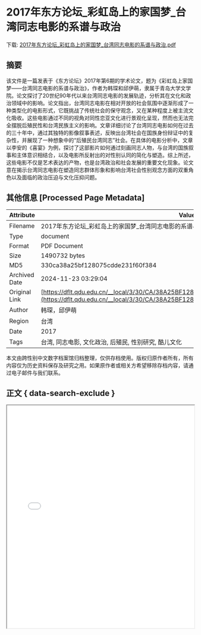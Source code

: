 # 2017年东方论坛_彩虹岛上的家国梦_台湾同志电影的系谱与政治

<!-- tcd_download_link -->
下载: <a href="../2017年东方论坛_彩虹岛上的家国梦_台湾同志电影的系谱与政治.pdf" download>2017年东方论坛_彩虹岛上的家国梦_台湾同志电影的系谱与政治.pdf</a>
<!-- tcd_download_link_end -->

## 摘要

<!-- tcd_abstract -->
该文件是一篇发表于《东方论坛》2017年第6期的学术论文，题为《彩虹岛上家国梦——台湾同志电影的系谱与政治》，作者为韩琛和邱伊萌，隶属于青岛大学文学院。论文探讨了20世纪90年代以来台湾同志电影的发展轨迹，分析其在文化和政治领域中的影响。论文指出，台湾同志电影在相对开放的社会氛围中逐渐形成了一种类型化的电影形式，它既挑战了传统社会的保守观念，又在某种程度上被主流文化吸收。这些电影通过不同的视角对同性恋亚文化进行景观化呈现，然而也无法完全摆脱后殖民性和台湾民族主义的影响。文章详细讨论了台湾同志电影如何在过去的三十年中，通过其独特的影像叙事表述，反映出台湾社会在国族身份辩证中的复杂性，并展现了一种想象中的“后殖民台湾同志”社会。在具体的电影分析中，文章以李安的《喜宴》为例，探讨了这部影片如何通过刻画同志人物，与台湾的国族叙事和主体意识相结合，以及电影所反射出的对性别认同的简化与塑造。综上所述，这些电影不仅是艺术表达的产物，也是台湾政治和社会发展的重要文化现象。论文意在揭示台湾同志电影在塑造同志群体形象和影响台湾社会性别观念方面的双重角色以及面临的政治压迫与文化压抑问题。

<!-- tcd_abstract_end -->

## 其他信息 [Processed Page Metadata]

| Attribute       | Value                                  |
|-----------------|----------------------------------------|
| Filename        | 2017年东方论坛_彩虹岛上的家国梦_台湾同志电影的系谱与政治.pdf                             |
| Type            | document                                 |
| Format          | PDF Document                               |
| Size            | 1490732 bytes                           |
| MD5             | 330ca38a25bf128075cdde231f60f384                                  |
| Archived Date   | 2024-11-23 03:29:04                             |
| Original Link   | [https://dflt.qdu.edu.cn/__local/3/30/CA/38A25BF128075CDDE231F60F384_9569CD1F_16BF2C.pdf](https://dflt.qdu.edu.cn/__local/3/30/CA/38A25BF128075CDDE231F60F384_9569CD1F_16BF2C.pdf)                         |
| Author          | 韩琛，邱伊萌                               |
| Region          | 台湾                               |
| Date            | 2017                                 |
| Tags            | 台湾, 同志电影, 文化政治, 后殖民, 性别研究, 酷儿文化                                 |

本文由跨性别中文数字档案馆归档整理，仅供存档使用。版权归原作者所有，所有内容仅为历史资料保存及研究之用。如果原作者或相关方希望移除存档内容，请通过电子邮件与我们联系。

## 正文 { data-search-exclude }

<!-- tcd_main_text -->
<iframe src="../2017年东方论坛_彩虹岛上的家国梦_台湾同志电影的系谱与政治.pdf" width="100%" height="600px">
    <p>无法显示PDF，请下载查看。</p>
</iframe>
<!-- tcd_main_text_end -->

